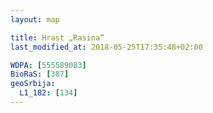 ```yaml
---
layout: map

title: Hrast „Rasina“
last_modified_at: 2018-05-25T17:35:48+02:00

WDPA: [555589083]
BioRaS: [387]
geoSrbija:
  L1_182: [134]
---
```

